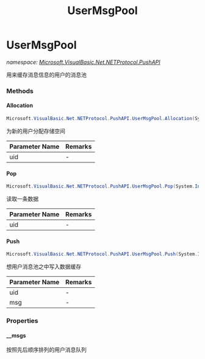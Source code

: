 ﻿---
title: UserMsgPool
---

# UserMsgPool
_namespace: [Microsoft.VisualBasic.Net.NETProtocol.PushAPI](N-Microsoft.VisualBasic.Net.NETProtocol.PushAPI.html)_

用来缓存消息信息的用户的消息池



### Methods

#### Allocation
```csharp
Microsoft.VisualBasic.Net.NETProtocol.PushAPI.UserMsgPool.Allocation(System.Int64)
```
为新的用户分配存储空间

|Parameter Name|Remarks|
|--------------|-------|
|uid|-|


#### Pop
```csharp
Microsoft.VisualBasic.Net.NETProtocol.PushAPI.UserMsgPool.Pop(System.Int64)
```
读取一条数据

|Parameter Name|Remarks|
|--------------|-------|
|uid|-|


#### Push
```csharp
Microsoft.VisualBasic.Net.NETProtocol.PushAPI.UserMsgPool.Push(System.Int64,Microsoft.VisualBasic.Net.Protocols.RequestStream)
```
想用户消息池之中写入数据缓存

|Parameter Name|Remarks|
|--------------|-------|
|uid|-|
|msg|-|



### Properties

#### __msgs
按照先后顺序排列的用户消息队列
